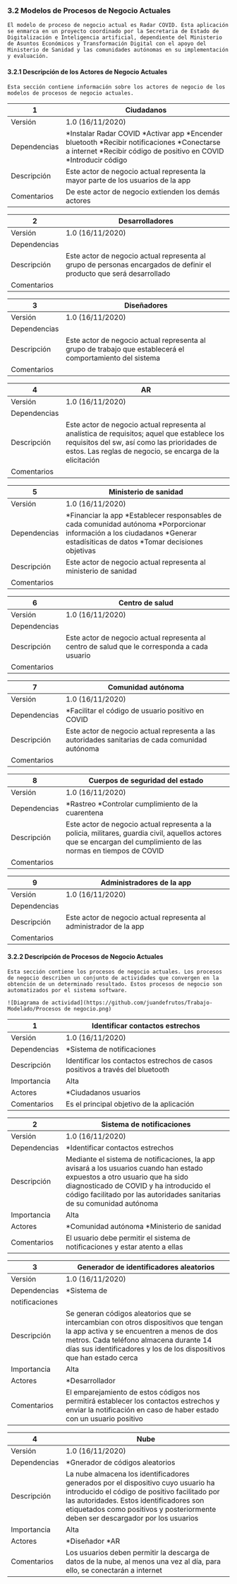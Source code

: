 ### 3.2 Modelos de Procesos de Negocio Actuales
    El modelo de proceso de negocio actual es Radar COVID. Esta aplicación se enmarca en un proyecto coordinado por la Secretaria de Estado de Digitalización e Inteligencia artificial, dependiente del Ministerio de Asuntos Económicos y Transformación Digital con el apoyo del Ministerio de Sanidad y las comunidades autónomas en su implementación y evaluación.
#### 3.2.1 Descripción de los Actores de Negocio Actuales
    Esta sección contiene información sobre los actores de negocio de los modelos de procesos de negocio actuales.

|1| Ciudadanos|
|-----------|-----------|
|Versión| 1.0 (16/11/2020)|
|Dependencias| *Instalar Radar COVID *Activar app *Encender bluetooth *Recibir notificaciones *Conectarse a internet *Recibir código de positivo en COVID *Introducir código|  
|Descripción| Este actor de negocio actual representa la mayor parte de los usuarios de la app|
|Comentarios| De este actor de negocio extienden los demás actores|

|2| Desarrolladores|
|-----------|-----------|
|Versión| 1.0 (16/11/2020)|
|Dependencias| |
|Descripción| Este actor de negocio actual representa al grupo de personas encargados de definir el producto que será desarrollado|
|Comentarios | |

|3| Diseñadores|
|-----------|-----------|
|Versión| 1.0 (16/11/2020)|
|Dependencias| |
|Descripción| Este actor de      negocio actual representa al grupo de trabajo que establecerá el comportamiento del sistema|
|Comentarios | |

|4| AR|
|-----------|-----------|
|Versión| 1.0 (16/11/2020)|
|Dependencias| |
|Descripción| Este actor de negocio actual representa al analística de requisitos; aquel que establece los requisitos del sw, así como las prioridades de estos. Las reglas de negocio, se encarga de la elicitación|  
|Comentarios | |

|5| Ministerio de sanidad|
|-----------|-----------|
|Versión| 1.0 (16/11/2020)|
|Dependencias| *Financiar la app *Establecer responsables de cada comunidad autónoma *Porporcionar información a los ciudadanos *Generar estadísiticas de datos *Tomar decisiones objetivas|
|Descripción| Este actor de negocio actual representa al ministerio de sanidad|  
|Comentarios| |

|6| Centro de salud|
|-----------|-----------|
|Versión| 1.0 (16/11/2020)|
|Dependencias| |
|Descripción| Este actor de negocio actual representa al centro de salud que le corresponda a cada usuario|  
|Comentarios| |

|7| Comunidad autónoma|
|-----------|-----------|
|Versión| 1.0 (16/11/2020)|
|Dependencias| *Facilitar el código de usuario positivo en COVID|
|Descripción| Este actor de negocio actual representa a las autoridades sanitarias de cada comunidad autónoma|  
|Comentarios| |

|8| Cuerpos de seguridad del estado|
|-----------|-----------|
|Versión| 1.0 (16/11/2020)|
|Dependencias| *Rastreo *Controlar cumplimiento de la cuarentena|
|Descripción| Este actor de negocio actual representa a la policia, militares, guardia civil, aquellos actores que se encargan del cumplimiento de las normas en tiempos de COVID|  
|Comentarios| |

|9| Administradores de la app|
|-----------|-----------|
|Versión| 1.0 (16/11/2020)|
|Dependencias| |
|Descripción| Este actor de negocio actual representa al administrador de la app|  
|Comentarios |         
#### 3.2.2 Descripción de Procesos de Negocio Actuales
    
    Esta sección contiene los procesos de negocio actuales. Los procesos de negocio describen un conjunto de actividades que convergen en la obtención de un determinado resultado. Estos procesos de negocio son automatizados por el sistema software.

    ![Diagrama de actividad](https://github.com/juandefrutos/Trabajo-Modelado/Procesos de negocio.png)

|1| Identificar contactos estrechos|
|-----------|-----------|
|Versión| 1.0 (16/11/2020)|
|Dependencias| *Sistema de notificaciones|
|Descripción| Identificar los contactos estrechos de casos positivos a través del bluetooth|  
|Importancia| Alta|
|Actores| *Ciudadanos usuarios|
|Comentarios| Es el principal objetivo de la aplicación|         

|2| Sistema de notificaciones|
|-----------|-----------|
|Versión| 1.0 (16/11/2020)|
|Dependencias| *Identificar contactos estrechos|
|Descripción| Mediante el sistema de notificaciones, la app avisará a los usuarios cuando han estado expuestos a otro usuario que ha sido diagnosticado de COVID y ha introducido el código facilitado por las autoridades sanitarias de su comunidad autónoma|  
|Importancia| Alta|
|Actores| *Comunidad autónoma *Ministerio de sanidad|
|Comentarios| El usuario debe permitir el sistema de notificaciones y estar atento a ellas|         

|3| Generador de identificadores aleatorios|
|-----------|-----------|
|Versión| 1.0 (16/11/2020)|
|Dependencias| *Sistema de 
notificaciones|
|Descripción| Se generan códigos aleatorios que se intercambian con otros dispositivos que tengan la app activa y se encuentren a menos de dos metros. Cada teléfono almacena durante 14 días sus identificadores y los de los dispositivos que han estado cerca|  
|Importancia| Alta|
|Actores| *Desarrollador|
|Comentarios| El emparejamiento de estos códigos nos permitirá establecer los contactos estrechos y enviar la notificación en caso de haber estado con un usuario positivo|         

|4| Nube|
|-----------|-----------|
|Versión| 1.0 (16/11/2020)|
|Dependencias| *Gnerador de códigos aleatorios|
|Descripción| La nube almacena los identificadores generados por el dispositivo cuyo usuario ha introducido el código de positivo facilitado por las autoridades. Estos identificadores son etiquetados como positivos y posteriormente deben ser descargador por los usuarios|  
|Importancia| Alta|
|Actores| *Diseñador *AR|
|Comentarios| Los usuarios deben permitir la descarga de datos de la nube, al menos una vez al día, para ello, se conectarán a internet|         